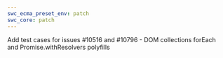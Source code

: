 ```yaml
---
swc_ecma_preset_env: patch
swc_core: patch
---
```


Add test cases for issues #10516 and #10796 - DOM collections forEach and Promise.withResolvers polyfills
